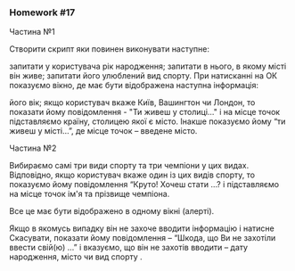 ### Homework #17

Частина №1

Створити скрипт яки повинен виконувати наступне:

запитати у користувача рік народження;
запитати в нього, в якому місті він живе;
запитати його улюблений вид спорту.
При натисканні на ОК показуємо вікно, де має бути відображена наступна інформація:

його вік;
якщо користувач вкаже Київ, Вашингтон чи Лондон, то показати йому повідомлення - 
"Ти живеш у столиці..." і на місце точок підставляємо країну, столицею якої є місто. 
Інакше показуємо йому “ти живеш у місті…”, де місце точок – введене місто.

Частина №2

Вибираємо самі три види спорту та три чемпіони у цих видах.
Відповідно, якщо користувач вкаже один із цих видів спорту, то показуємо йому повідомлення
“Круто! Хочеш стати …? і підставляємо на місце точок ім'я та прізвище чемпіона.



Все це має бути відображено в одному вікні (алерті).

Якщо в якомусь випадку він не захоче вводити інформацію і натисне Скасувати, показати
йому повідомлення – “Шкода, що Ви не захотіли ввести свій(ю) …” і вказуємо, 
що він не захотів вводити – дату народження, місто чи вид спорту .